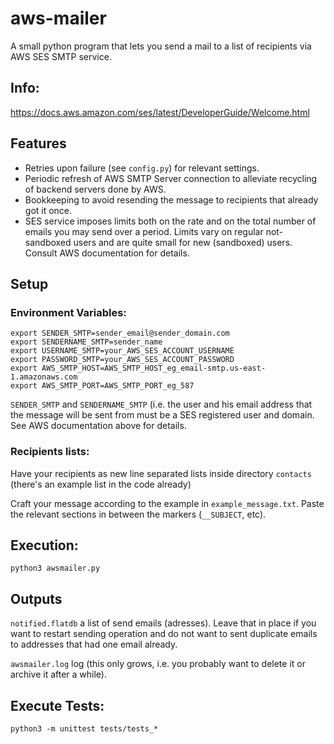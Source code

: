 # aws-mailer
A small python program that lets you send a mail to a list of recipients via AWS SES SMTP service.

## Info:
https://docs.aws.amazon.com/ses/latest/DeveloperGuide/Welcome.html

## Features
* Retries upon failure (see `config.py`) for relevant settings.
* Periodic refresh of AWS SMTP Server connection to alleviate recycling of backend servers done by AWS.
* Bookkeeping to avoid resending the message to recipients that already got it once.
* SES service imposes limits both on the rate and on the total number of emails you may send
over a period. Limits vary on regular not-sandboxed users and are quite small for new (sandboxed) users.
 Consult AWS documentation for details.

## Setup

### Environment Variables:
```
export SENDER_SMTP=sender_email@sender_domain.com
export SENDERNAME_SMTP=sender_name
export USERNAME_SMTP=your_AWS_SES_ACCOUNT_USERNAME
export PASSWORD_SMTP=your_AWS_SES_ACCOUNT_PASSWORD
export AWS_SMTP_HOST=AWS_SMTP_HOST_eg_email-smtp.us-east-1.amazonaws.com
export AWS_SMTP_PORT=AWS_SMTP_PORT_eg_587
```
`SENDER_SMTP` and `SENDERNAME_SMTP` (i.e. the user and his email address that the
message will be sent from must be a SES registered user and domain. See AWS documentation
above for details.

### Recipients lists:
Have your recipients as new line separated lists inside directory
`contacts` (there's an example list in the code already)

Craft your message according to the example in `example_message.txt`. Paste the
relevant sections in between the markers (`__SUBJECT`, etc).

## Execution:
`python3 awsmailer.py`

## Outputs
`notified.flatdb` a list of send emails (adresses). Leave that in place if you
want to restart sending operation and do not want to sent duplicate emails to
addresses that had one email already.

`awsmailer.log` log (this only grows, i.e. you probably want to delete it or
  archive it after a while).

## Execute Tests:
`python3 -m unittest tests/tests_*`
